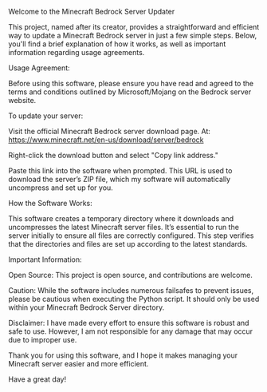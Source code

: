Welcome to the Minecraft Bedrock Server Updater

This project, named after its creator, provides a straightforward and efficient way to update a Minecraft Bedrock server in just a few simple steps. Below, you'll find a brief explanation of how it works, as well as important information regarding usage agreements.

Usage Agreement:

Before using this software, please ensure you have read and agreed to the terms and conditions outlined by Microsoft/Mojang on the Bedrock server website.

To update your server:

Visit the official Minecraft Bedrock server download page. At: https://www.minecraft.net/en-us/download/server/bedrock

Right-click the download button and select "Copy link address."

Paste this link into the software when prompted. This URL is used to download the server’s ZIP file, which my software will automatically uncompress and set up for you.

How the Software Works:

This software creates a temporary directory where it downloads and uncompresses the latest Minecraft server files. It’s essential to run the server initially to ensure all files are correctly configured. This step verifies that the directories and files are set up according to the latest standards.

Important Information:

Open Source: This project is open source, and contributions are welcome.

Caution: While the software includes numerous failsafes to prevent issues, please be cautious when executing the Python script. It should only be used within your Minecraft Bedrock Server directory.

Disclaimer: I have made every effort to ensure this software is robust and safe to use. However, I am not responsible for any damage that may occur due to improper use.

Thank you for using this software, and I hope it makes managing your Minecraft server easier and more efficient.

Have a great day!
